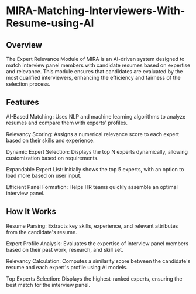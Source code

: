 # MIRA-Matching-Interviewers-With-Resume-using-AI 

## Overview 

The Expert Relevance Module of MIRA is an AI-driven system designed to match interview panel members with candidate resumes based on expertise and relevance. This module ensures that candidates are evaluated by the most qualified interviewers, enhancing the efficiency and fairness of the selection process.

## Features 

AI-Based Matching: Uses NLP and machine learning algorithms to analyze resumes and compare them with experts' profiles.

Relevancy Scoring: Assigns a numerical relevance score to each expert based on their skills and experience.

Dynamic Expert Selection: Displays the top N experts dynamically, allowing customization based on requirements.

Expandable Expert List: Initially shows the top 5 experts, with an option to load more based on user input.

Efficient Panel Formation: Helps HR teams quickly assemble an optimal interview panel.

## How It Works

Resume Parsing: Extracts key skills, experience, and relevant attributes from the candidate's resume.

Expert Profile Analysis: Evaluates the expertise of interview panel members based on their past work, research, and skill set.

Relevancy Calculation: Computes a similarity score between the candidate's resume and each expert's profile using AI models.

Top Experts Selection: Displays the highest-ranked experts, ensuring the best match for the interview panel.
